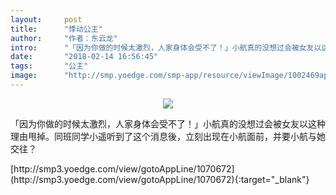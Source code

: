 ```yaml
---
layout:     post
title:      "悸动公主"
author:     "作者：东云龙"
intro:      "「因为你做的时候太激烈，人家身体会受不了！」小航真的没想过会被女友以这种理由甩掉。同班同学小遥听到了这个消息後，立刻出现在小航面前，并要小航与她交往？"
date:       "2018-02-14 16:56:45"
tags:       "公主"
image:      "http://smp.yoedge.com/smp-app/resource/viewImage/1002469appline.png"
---
```

<div style="text-align: center">
<p><img src="http://smp.yoedge.com/smp-app/resource/viewImage/1002469appline.png"/></p>
</div>
<p class="post-meta">
<span>「因为你做的时候太激烈，人家身体会受不了！」小航真的没想过会被女友以这种理由甩掉。同班同学小遥听到了这个消息後，立刻出现在小航面前，并要小航与她交往？</span>
</p>
[http://smp3.yoedge.com/view/gotoAppLine/1070672](http://smp3.yoedge.com/view/gotoAppLine/1070672){:target="_blank"}


